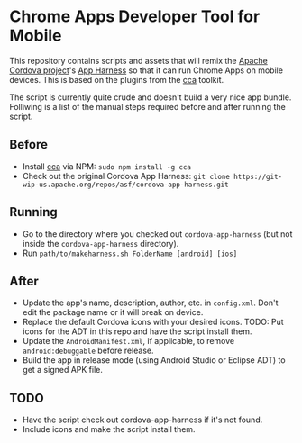 # Chrome Apps Developer Tool for Mobile

This repository contains scripts and assets that will remix the [Apache Cordova project](http://cordova.io)'s [App Harness](https://git-wip-us.apache.org/repos/asf/cordova-app-harness.git) so that it can run Chrome Apps on mobile devices. This is based on the plugins from the [cca](https://github.com/MobileChomeApps/mobile-chrome-apps) toolkit.

The script is currently quite crude and doesn't build a very nice app bundle. Folliwing is a list of the manual steps required before and after running the script.

## Before

- Install [cca](https://github.com/MobileChromeApps/mobile-chrome-apps) via NPM: `sudo npm install -g cca`
- Check out the original Cordova App Harness: `git clone https://git-wip-us.apache.org/repos/asf/cordova-app-harness.git`

## Running

- Go to the directory where you checked out `cordova-app-harness` (but not inside the `cordova-app-harness` directory).
- Run `path/to/makeharness.sh FolderName [android] [ios]`


## After

- Update the app's name, description, author, etc. in `config.xml`. Don't edit the package name or it will break on device.
- Replace the default Cordova icons with your desired icons. TODO: Put icons for the ADT in this repo and have the script install them.
- Update the `AndroidManifest.xml`, if applicable, to remove `android:debuggable` before release.
- Build the app in release mode (using Android Studio or Eclipse ADT) to get a signed APK file.

## TODO

- Have the script check out cordova-app-harness if it's not found.
- Include icons and make the script install them.
